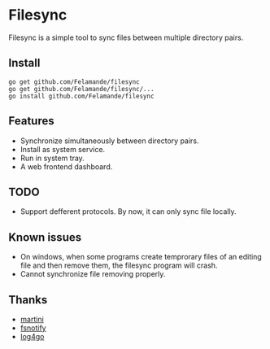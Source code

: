 ﻿# Filesync

Filesync is a simple tool to sync files between multiple directory pairs.

## Install
```
go get github.com/Felamande/filesync
go get github.com/Felamande/filesync/...
go install github.com/Felamande/filesync
```

## Features
* Synchronize simultaneously between directory pairs.
* Install as system service.
* Run in system tray.
* A web frontend dashboard.

## TODO
* Support defferent protocols. By now, it can only sync file locally.

## Known issues
* On windows, when some programs create temprorary files of an editing file and then remove them, the filesync program will crash.
* Cannot synchronize file removing properly.

## Thanks
* [martini](https://github.com/go-martini/martini)
* [fsnotify](https://gopkg.in/fsnotify.v1)
* [log4go](https://code.google.com/p/log4go)





